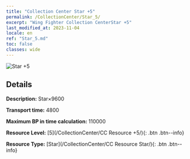 ```yaml
---
title: "Collection Center Star +5"
permalink: /CollectionCenter/Star_5/
excerpt: "Wing Fighter Collection CenterStar +5"
last_modified_at: 2023-11-04
locale: en
ref: "Star_5.md"
toc: false
classes: wide
---
```



![Star +5](/images/cc/CC_Star_5.png)

## Details

  **Description:** Star×9600

  **Transport time:** 4800

  **Maximum BP in time calculation:** 110000

  **Resource Level:** [5](/CollectionCenter/CC Resource +5/){: .btn .btn--info}

  **Resource Type:** [Star](/CollectionCenter/CC Resource Star/){: .btn .btn--info}

